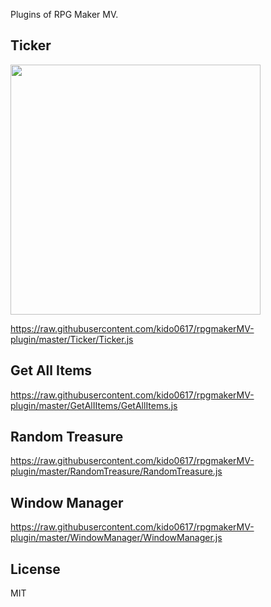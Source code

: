 Plugins of RPG Maker MV.

## Ticker

<img src="http://kido0617.github.io/img/2017-04-12-ticker/ticker.gif" width="400">

<https://raw.githubusercontent.com/kido0617/rpgmakerMV-plugin/master/Ticker/Ticker.js>

## Get All Items

<https://raw.githubusercontent.com/kido0617/rpgmakerMV-plugin/master/GetAlIItems/GetAllItems.js>

## Random Treasure

<https://raw.githubusercontent.com/kido0617/rpgmakerMV-plugin/master/RandomTreasure/RandomTreasure.js>

## Window Manager

<https://raw.githubusercontent.com/kido0617/rpgmakerMV-plugin/master/WindowManager/WindowManager.js>


## License

MIT
